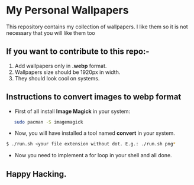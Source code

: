 # My Personal Wallpapers
This repository contains my collection of wallpapers. I like them so it is not necessary  that you will like them too
## If you want to contribute to this repo:-
1. Add wallpapers only in **.webp** format.
2. Wallpapers size should be 1920px in width.
3. They should look cool on systems.

## Instructions to convert images to webp format
- First of all install **Image Magick** in your system:
```bash
   sudo pacman -S imagemagick
```
- Now, you will have installed a tool named **convert** in your system.
```bash
$ ./run.sh <your file extension without dot. E.g.: ./run.sh png*
```

- Now you need to implement a for loop in your shell and all done.
## Happy Hacking.
